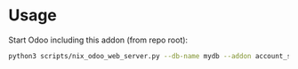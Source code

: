 # Usage

Start Odoo including this addon (from repo root):

```bash
python3 scripts/nix_odoo_web_server.py --db-name mydb --addon account_sequence
```
